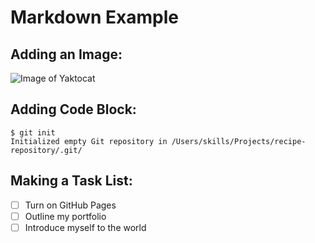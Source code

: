 # Markdown Example
## Adding an Image:
![Image of Yaktocat](https://octodex.github.com/images/yaktocat.png)

## Adding Code Block:
```
$ git init
Initialized empty Git repository in /Users/skills/Projects/recipe-repository/.git/
```

## Making a Task List:
- [ ] Turn on GitHub Pages
- [ ] Outline my portfolio
- [ ] Introduce myself to the world
